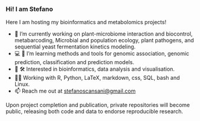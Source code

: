 ### Hi! I am Stefano

Here I am hosting my bioinformatics and metabolomics projects!

- 🦠 I’m currently working on plant-microbiome interaction and biocontrol, metabarcoding, Microbial and population ecology, plant pathogens, and sequential yeast fermentation kinetics modeling.
- 💻 🧬 I’m learning methods and tools for genomic association, genomic prediction, classification and prediction models.
- 🌌 🛠️ Interested in bioinformatics, data analysis and visualisation.
- 👨‍💻 Working with R, Python, LaTeX, markdown, css, SQL, bash and Linux.
- 📫 Reach me out at stefanoscansani@gmail.com

Upon project completion and publication, private repositories will become public, releasing both code and data to endorse reproducible research.
